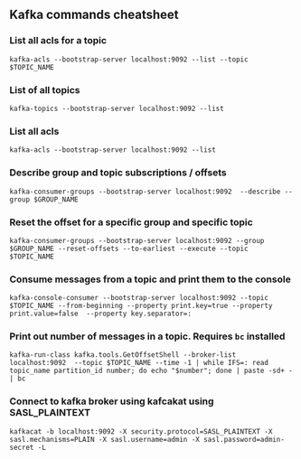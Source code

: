 ## Kafka commands cheatsheet


### List all acls for a topic
`kafka-acls --bootstrap-server localhost:9092 --list --topic $TOPIC_NAME`
### List of all topics
`kafka-topics --bootstrap-server localhost:9092 --list`
### List all acls
`kafka-acls --bootstrap-server localhost:9092 --list`
### Describe group and topic subscriptions / offsets
`kafka-consumer-groups --bootstrap-server localhost:9092  --describe --group $GROUP_NAME`
### Reset the offset for a specific group and specific topic
`kafka-consumer-groups --bootstrap-server localhost:9092 --group $GROUP_NAME --reset-offsets --to-earliest --execute --topic $TOPIC_NAME`
### Consume messages from a topic and print them to the console
`kafka-console-consumer --bootstrap-server localhost:9092 --topic $TOPIC_NAME --from-beginning --property print.key=true --property print.value=false  --property key.separator=:`
### Print out number of messages in a topic.  Requires `bc` installed
`kafka-run-class kafka.tools.GetOffsetShell --broker-list localhost:9092  --topic $TOPIC_NAME --time -1 | while IFS=: read topic_name partition_id number; do echo "$number"; done | paste -sd+ - | bc`
### Connect to kafka broker using kafcakat using SASL_PLAINTEXT 
`kafkacat -b localhost:9092 -X security.protocol=SASL_PLAINTEXT -X 
sasl.mechanisms=PLAIN -X sasl.username=admin -X sasl.password=admin-secret -L`